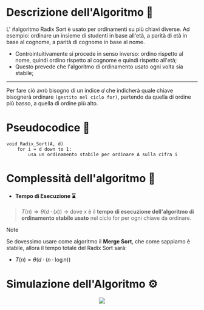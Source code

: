 # Descrizione dell'Algoritmo 📃
L' #algoritmo Radix Sort è usato per ordinamenti su più chiavi diverse. 
Ad esempio: ordinare un insieme di studenti in base all'età, a parità di età in base al cognome, a parità di cognome in base al nome.
- Controintuitivamente si procede in senso inverso: ordino rispetto al nome, quindi ordino rispetto al cognome e quindi rispetto all'età;
- Questo prevede che l'algoritmo di ordinamento usato ogni volta sia stabile;
***
Per fare ciò avrò bisogno di un indice $d$  che indicherà quale chiave bisognerà ordinare `(gestito nel ciclo for)`, partendo da quella di ordine più basso, a quella di ordine più alto.

# Pseudocodice 🧬
``` Pseudocodice TI:"Radix_Sort" "FOLD"
void Radix_Sort(A, d)	
	for i = d down to 1:
		usa un ordinamento stabile per ordinare A sulla cifra i
```

# Complessità dell'algoritmo 🔬
- #### Tempo di Esecuzione ⌛
>$T(n) \Rightarrow θ(d·(x))$ $\longrightarrow$ dove $x$ è il **tempo di esecuzione dell'algoritmo di ordinamento stabile usato** nel ciclo for per ogni chiave da ordinare.

>[!Note]
>Se dovessimo usare come algoritmo il **Merge Sort**, che come sappiamo è stabile, allora il tempo totale del Radix Sort sarà:
>- $T(n) = θ(d·(n·\log n))$

# Simulazione dell'Algoritmo ⚙️
<center><img src="https://miro.medium.com/max/1400/1*iMJl98dVGwZBcmYh0Bh2eQ.png"></center>
